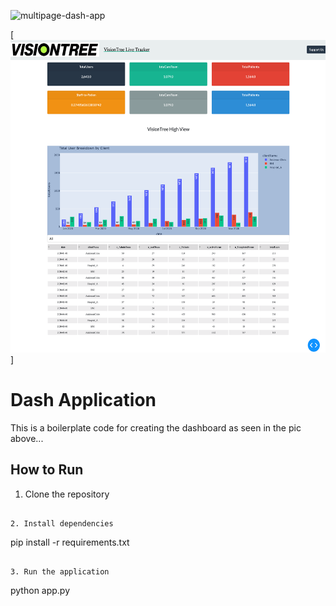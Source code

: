 ![multipage-dash-app]()

[<img src="./assets/img_vt_liveTracker_dashboard2.png" alt="MarineGEO circle logo" style="height: 500px; width:2000px;"/>] 

#  Dash Application 

This is a boilerplate code for creating the dashboard as seen in the pic above... 

## How to Run 

1. Clone the repository 


```

2. Install dependencies 

```
pip install -r requirements.txt
```

3. Run the application 

```
python app.py
```
